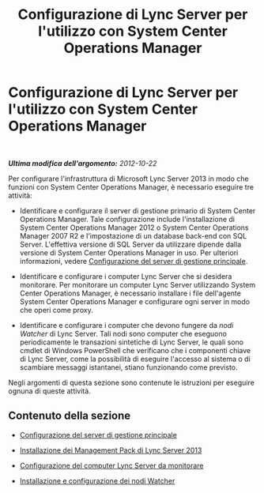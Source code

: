 ﻿---
title: Configurazione di Lync Server per l'utilizzo con System Center Operations Manager
TOCTitle: Configurazione di Lync Server per l'utilizzo con System Center Operations Manager
ms:assetid: b55a24ab-648b-4142-b3cd-3792860ba872
ms:mtpsurl: https://technet.microsoft.com/it-it/library/JJ205188(v=OCS.15)
ms:contentKeyID: 49301731
ms.date: 08/24/2015
mtps_version: v=OCS.15
ms.translationtype: HT
---

# Configurazione di Lync Server per l'utilizzo con System Center Operations Manager

 

_**Ultima modifica dell'argomento:** 2012-10-22_

Per configurare l'infrastruttura di Microsoft Lync Server 2013 in modo che funzioni con System Center Operations Manager, è necessario eseguire tre attività:

  - Identificare e configurare il server di gestione primario di System Center Operations Manager. Tale configurazione include l'installazione di System Center Operations Manager 2012 o System Center Operations Manager 2007 R2 e l'impostazione di un database back-end con SQL Server. L'effettiva versione di SQL Server da utilizzare dipende dalla versione di System Center Operations Manager in uso. Per ulteriori informazioni, vedere [Configurazione del server di gestione principale](lync-server-2013-configuring-the-primary-management-server.md).

  - Identificare e configurare i computer Lync Server che si desidera monitorare. Per monitorare un computer Lync Server utilizzando System Center Operations Manager, è necessario installare i file dell'agente System Center Operations Manager e configurare ogni server in modo che operi come proxy.

  - Identificare e configurare i computer che devono fungere da *nodi Watcher* di Lync Server. Tali nodi sono computer che eseguono periodicamente le transazioni sintetiche di Lync Server, le quali sono cmdlet di Windows PowerShell che verificano che i componenti chiave di Lync Server, come la possibilità di eseguire l'accesso al sistema o di scambiare messaggi istantanei, stiano funzionando come previsto.

Negli argomenti di questa sezione sono contenute le istruzioni per eseguire ognuna di queste attività.

## Contenuto della sezione

  - [Configurazione del server di gestione principale](lync-server-2013-configuring-the-primary-management-server.md)

  - [Installazione dei Management Pack di Lync Server 2013](lync-server-2013-installing-the-lync-server-2013-management-packs.md)

  - [Configurazione del computer Lync Server da monitorare](lync-server-2013-configuring-the-lync-server-computers-that-will-be-monitored.md)

  - [Installazione e configurazione dei nodi Watcher](lync-server-2013-installing-and-configuring-watcher-nodes.md)

